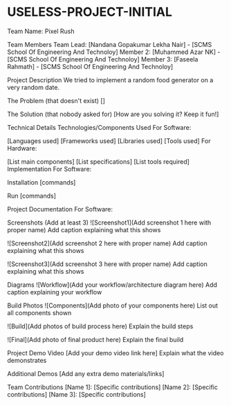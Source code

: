 # USELESS-PROJECT-INITIAL
Team Name: Pixel Rush

Team Members
Team Lead: [Nandana Gopakumar Lekha Nair] - [SCMS School Of Engineering And Technoloy]
Member 2: [Muhammed Azar NK] - [SCMS School Of Engineering And Technoloy]
Member 3: [Faseela Rahmath] - [SCMS School Of Engineering And Technoloy]

Project Description
We tried to implement a random food generator on a very random date.


The Problem (that doesn't exist)
[]

The Solution (that nobody asked for)
[How are you solving it? Keep it fun!]

Technical Details
Technologies/Components Used
For Software:

[Languages used]
[Frameworks used]
[Libraries used]
[Tools used]
For Hardware:

[List main components]
[List specifications]
[List tools required]
Implementation
For Software:

Installation
[commands]

Run
[commands]

Project Documentation
For Software:

Screenshots (Add at least 3)
![Screenshot1](Add screenshot 1 here with proper name) Add caption explaining what this shows

![Screenshot2](Add screenshot 2 here with proper name) Add caption explaining what this shows

![Screenshot3](Add screenshot 3 here with proper name) Add caption explaining what this shows

Diagrams
![Workflow](Add your workflow/architecture diagram here) Add caption explaining your workflow


Build Photos
![Components](Add photo of your components here) List out all components shown

![Build](Add photos of build process here) Explain the build steps

![Final](Add photo of final product here) Explain the final build

Project Demo
Video
[Add your demo video link here] Explain what the video demonstrates

Additional Demos
[Add any extra demo materials/links]

Team Contributions
[Name 1]: [Specific contributions]
[Name 2]: [Specific contributions]
[Name 3]: [Specific contributions]
